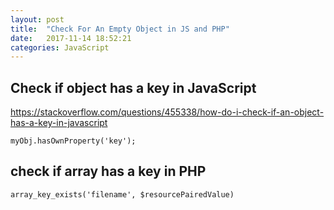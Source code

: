 ```yaml
---
layout: post
title:  "Check For An Empty Object in JS and PHP"
date:   2017-11-14 18:52:21
categories: JavaScript
---
```


## Check if object has a key in JavaScript

https://stackoverflow.com/questions/455338/how-do-i-check-if-an-object-has-a-key-in-javascript

`myObj.hasOwnProperty('key');` 

## check if array has a key in PHP 

`array_key_exists('filename', $resourcePairedValue)`